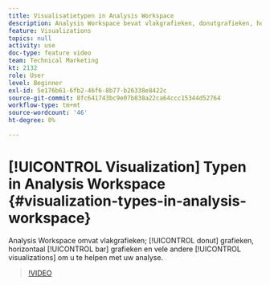 ```yaml
---
title: Visualisatietypen in Analysis Workspace
description: Analysis Workspace bevat vlakgrafieken, donutgrafieken, horizontale staafgrafieken en vele andere visualisaties die u helpen bij uw analyse.
feature: Visualizations
topics: null
activity: use
doc-type: feature video
team: Technical Marketing
kt: 2132
role: User
level: Beginner
exl-id: 5e176b61-6fb2-46f6-8b77-b26338e8422c
source-git-commit: 8fc641743bc9e07b838a22ca64ccc15344d52764
workflow-type: tm+mt
source-wordcount: '46'
ht-degree: 0%

---
```


# [!UICONTROL Visualization] Typen in Analysis Workspace {#visualization-types-in-analysis-workspace}

Analysis Workspace omvat vlakgrafieken; [!UICONTROL donut] grafieken, horizontaal [!UICONTROL bar] grafieken en vele andere [!UICONTROL visualizations] om u te helpen met uw analyse.

>[!VIDEO](https://video.tv.adobe.com/v/23994/?quality=12&learn=on)
